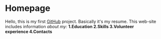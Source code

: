 # Homepage
Hello, this is my first [GitHub](https://github.com/) project. Basically it's my resume.
This web-site includes information _about my:_
__1.Education
2.Skills
3.Volunteer experience
4.Contacts__
